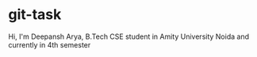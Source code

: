 # git-task
Hi, I'm Deepansh Arya, B.Tech CSE student in Amity University Noida and currently in 4th semester
